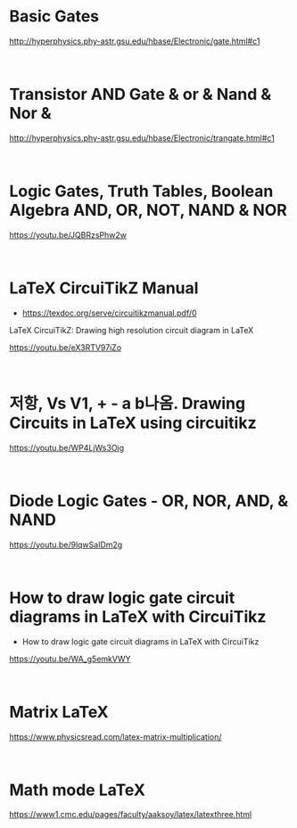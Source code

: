 # Basic Gates

http://hyperphysics.phy-astr.gsu.edu/hbase/Electronic/gate.html#c1

<br>

# Transistor AND Gate & or & Nand & Nor &

http://hyperphysics.phy-astr.gsu.edu/hbase/Electronic/trangate.html#c1

<br>

# Logic Gates, Truth Tables, Boolean Algebra AND, OR, NOT, NAND & NOR

https://youtu.be/JQBRzsPhw2w

<br>

# LaTeX CircuiTikZ Manual

- https://texdoc.org/serve/circuitikzmanual.pdf/0

LaTeX CircuiTikZ: Drawing high resolution circuit diagram in LaTeX

https://youtu.be/eX3RTV97iZo

<br>

# 저항, Vs V1, + - a b나옴. Drawing Circuits in LaTeX using circuitikz

https://youtu.be/WP4LjWs3Oig

<br>

# Diode Logic Gates - OR, NOR, AND, & NAND

https://youtu.be/9lqwSaIDm2g

<br>

# How to draw logic gate circuit diagrams in LaTeX with CircuiTikz

- How to draw logic gate circuit diagrams in LaTeX with CircuiTikz

https://youtu.be/WA_g5emkVWY

<br>

# Matrix LaTeX

https://www.physicsread.com/latex-matrix-multiplication/

<br>

# Math mode LaTeX

https://www1.cmc.edu/pages/faculty/aaksoy/latex/latexthree.html

<br>
